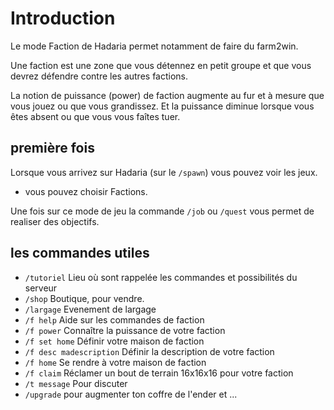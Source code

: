 # Introduction
Le mode Faction de Hadaria permet notamment de faire du farm2win.

Une faction est une zone que vous détennez en petit groupe et que vous devrez défendre contre les autres factions.

La notion de puissance (power) de faction augmente au fur et à mesure que vous jouez ou que vous grandissez. 
Et la puissance diminue lorsque vous êtes absent ou que vous vous faîtes tuer.

## première fois
Lorsque vous arrivez sur Hadaria (sur le `/spawn`) vous pouvez voir les jeux.
 - vous pouvez choisir Factions.


Une fois sur ce mode de jeu la commande `/job` ou `/quest` vous permet de realiser des objectifs.


## les commandes utiles

 - `/tutoriel` Lieu où sont rappelée les commandes et possibilités du serveur
 - `/shop` Boutique, pour vendre.
 - `/largage` Evenement de largage
 - `/f help` Aide sur les commandes de faction
 - `/f power` Connaître la puissance de votre faction
 - `/f set home` Définir votre maison de faction        
 - `/f desc madescription` Définir la description de votre faction
 - `/f home` Se rendre à votre maison de faction
 - `/f claim` Réclamer un bout de terrain 16x16x16 pour votre faction
 - `/t message` Pour discuter
 - `/upgrade` pour augmenter ton coffre de l'ender et ...
